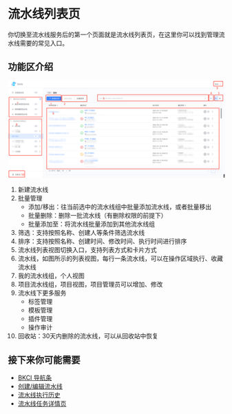 # 流水线列表页

你切换至流水线服务后的第一个页面就是流水线列表页，在这里你可以找到管理流水线需要的常见入口。

## 功能区介绍 

![png](../../assets/service_pipeline_list.png)

1. 新建流水线
2. 批量管理
    - 添加/移出：往当前选中的流水线组中批量添加流水线，或者批量移出
    - 批量删除：删除一批流水线（有删除权限的前提下）
    - 批量添加至：将流水线批量添加到其他流水线组
3. 筛选：支持按照名称、创建人等条件筛选流水线
4. 排序：支持按照名称、创建时间、修改时间、执行时间进行排序
5. 流水线列表视图切换入口，支持列表方式和卡片方式
6. 流水线，如图所示的列表视图，每行一条流水线，可以在操作区域执行、收藏流水线
7. 我的流水线组，个人视图
8. 项目流水线组，项目视图，项目管理员可以增加、修改
9. 流水线下更多服务
    - 标签管理
    - 模板管理
    - 插件管理
    - 操作审计
10. 回收站：30天内删除的流水线，可以从回收站中恢复

## 接下来你可能需要

* [BKCI 导航条](../Console.md)
* [创建/编辑流水线](./pipeline-edit-guide/README.md)
* [流水线执行历史](pipeline-history.md)
* [流水线任务详情页](./pipeline-build-detail/pipeline-detail.md)
